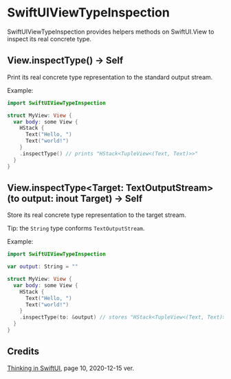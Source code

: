 # SwiftUIViewTypeInspection

SwiftUIViewTypeInspection provides helpers methods on SwiftUI.View to inspect its real concrete
type.

## View.inspectType() -> Self

Print its real concrete type representation to the standard output stream.

Example:

```swift
import SwiftUIViewTypeInspection

struct MyView: View {
  var body: some View {
    HStack {
      Text("Hello, ")
      Text("world!")
    }
    .inspectType() // prints "HStack<TupleView<(Text, Text)>>"
  }
}
```

## View.inspectType<Target: TextOutputStream>(to output: inout Target) -> Self

Store its real concrete type representation to the target stream.

Tip: the `String` type conforms `TextOutputStream`.

Example:

```swift
import SwiftUIViewTypeInspection

var output: String = ""

struct MyView: View {
  var body: some View {
    HStack {
      Text("Hello, ")
      Text("world!")
    }
    .inspectType(to: &output) // stores "HStack<TupleView<(Text, Text)>>\n"
  }
}
```

## Credits

[Thinking in SwiftUI](https://www.objc.io/books/thinking-in-swiftui/), page 10, 2020-12-15 ver.
